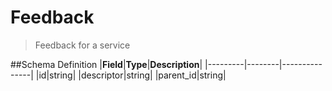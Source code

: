 # Feedback

> Feedback for a service

##Schema Definition |**Field**|**Type**|**Description**|
|---------|--------|---------------| |id|string| |descriptor|string|
|parent_id|string|
